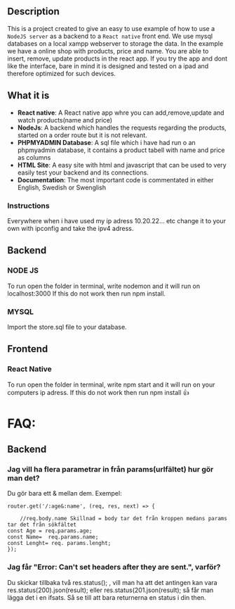
## Description
This is a project created to give an easy to use example of how to use a `NodeJS server` as a backend to a `React native` front end. We use mysql databases on a local xampp webserver to storage the data.
In the example we have a online shop with products, price and name. You are able to insert, remove, update products in the react app. If you try the app and dont like the interface, bare in mind it is designed and tested on a ipad and therefore optimized for such devices.

## What it is

* **React native**: A React native app whre you can add,remove,update and watch products(name and price) 
* **NodeJs**: A backend which handles the requests regarding the products, started on a order route but it is not relevant.
* **PHPMYADMIN Database**: A sql file which i have had run o an phpmyadmin database, it contains a product tabell with name and price as columns
* **HTML Site**: A easy site with html and javascript that can be used to very easily test your backend and its connections.
* **Documentation**: The most important code is commentated in either English, Swedish or Swenglish
### Instructions
Everywhere when i have used  my ip adress 10.20.22... etc change it to your own with ipconfig and take the ipv4 adress.
## Backend
### NODE JS
To run open the folder in terminal, write nodemon and it will run on localhost:3000
If this do not work then run npm install.

### MYSQL
Import the store.sql file to your database.

## Frontend
### React Native
To run open the folder in terminal, write npm start and it will run on your computers ip adress.
If this do not work then run npm install
:+1:

# FAQ:
## Backend
### Jag vill ha flera parametrar in från params(urlfältet) hur gör man det? 
Du gör bara ett & mellan dem.
Exempel:
```
router.get('/:age&:name', (req, res, next) => {
 
    //req.body.name Skillnad = body tar det från kroppen medans params tar det från sökfältet
const Age = req.params.age;
const Name=  req.params.name;
const Lenght= req. params.lenght;
});
```
### Jag får "Error: Can't set headers after they are sent.", varför?
Du skickar tillbaka två res.status(); , vill man ha att det antingen kan vara res.status(200).json(result); eller res.status(201.json(result); så får man lägga det i en ifsats. Så se till att bara returnerna en status i din then.

